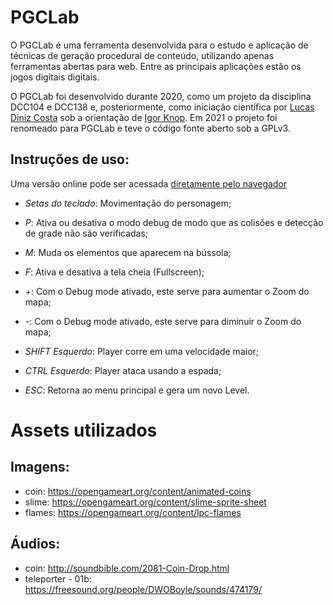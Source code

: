 # PGCLab
O PGCLab é uma ferramenta desenvolvida para o estudo e aplicação de técnicas de geração procedural de conteúdo, utilizando apenas ferramentas abertas para web. Entre as principais aplicações estão os jogos digitais digitais.

O PGCLab foi desenvolvido durante 2020, como um projeto da disciplina DCC104 e DCC138 e, posteriormente, como iniciação científica por [Lucas Diniz Costa](https://github.com/lucasdinizcosta) sob a orientação de [Igor Knop](https://github.com/igorknop). Em 2021 o projeto foi renomeado para PGCLab e teve o código fonte aberto sob a GPLv3.


##  Instruções de uso:
Uma versão online pode ser acessada [diretamente pelo navegador](https://ufjf-pgclab.github.io/pgclab/MazeRunner.html)

- *Setas do teclado*: Movimentação do personagem;</p>
- *P*: Ativa ou desativa o modo debug de modo que as colisões e detecção de grade não são verificadas;</p>
- *M*: Muda os elementos que aparecem na bússola;</p>
- *F*: Ativa e desativa a tela cheia (Fullscreen);</p>
- *+*: Com o Debug mode ativado, este serve para aumentar o Zoom do mapa;</p>
- *-*: Com o Debug mode ativado, este serve para diminuir o Zoom do mapa;</p>
- *SHIFT Esquerdo*: Player corre em uma velocidade maior;</p>
- *CTRL Esquerdo*: Player ataca usando a espada;</p>
- *ESC*: Retorna ao menu principal e gera um novo Level.</p>


# Assets utilizados

##  Imagens:
- coin: https://opengameart.org/content/animated-coins
- slime: https://opengameart.org/content/slime-sprite-sheet
- flames: https://opengameart.org/content/lpc-flames

##  Áudios:
- coin: http://soundbible.com/2081-Coin-Drop.html
- teleporter - 01b: https://freesound.org/people/DWOBoyle/sounds/474179/

